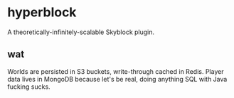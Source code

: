 # hyperblock

A theoretically-infinitely-scalable Skyblock plugin.

## wat

Worlds are persisted in S3 buckets, write-through cached in Redis. Player data
lives in MongoDB because let's be real, doing anything SQL with Java fucking
sucks.